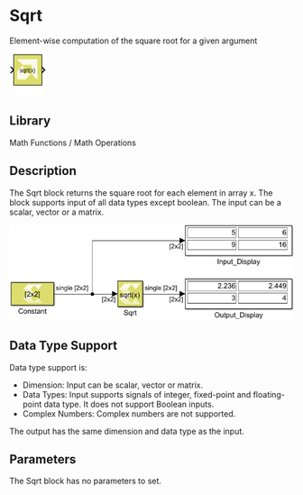 # Sqrt

Element-wise computation of the square root for a given argument

![](./Images/block.png)

## Library

Math Functions / Math Operations

## Description

The Sqrt block returns the square root for each element in array x. The
block supports input of all data types except boolean. The input can be
a scalar, vector or a matrix.


![](./Images/xdr1532107405805.png)

## Data Type Support

Data type support is:

- Dimension: Input can be scalar, vector or matrix.
- Data Types: Input supports signals of integer, fixed-point and
  floating-point data type. It does not support Boolean inputs.
- Complex Numbers: Complex numbers are not supported.

The output has the same dimension and data type as the input.

## Parameters

The Sqrt block has no parameters to set.
